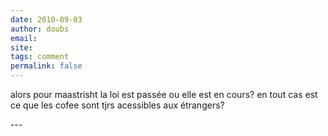 ```yaml
---
date: 2010-09-03
author: doubs
email: 
site: 
tags: comment
permalink: false
---
```


<p>alors pour maastrisht la loi est passée ou elle est en cours? en tout cas est ce que les cofee sont tjrs acessibles aux étrangers?</p>
---